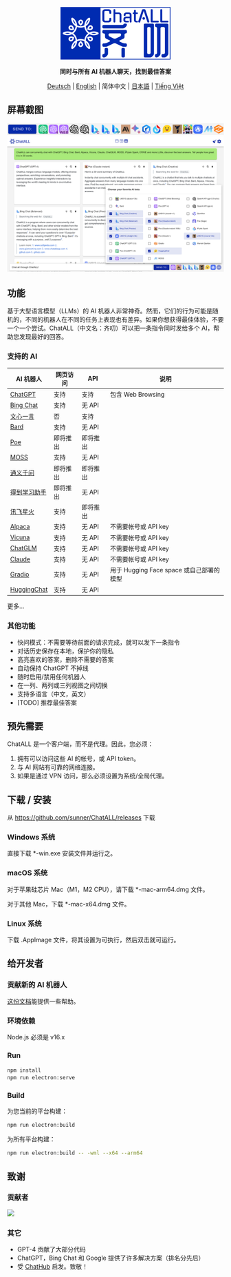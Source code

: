 <div align="center">
   <img src="src/assets/logo-cover.png" width=256></img>
   <p><strong>同时与所有 AI 机器人聊天，找到最佳答案</strong></p>

[Deutsch](README_DE-DE.md) | [English](README.md) | 简体中文 | [日本語](README_JA-JP.md) | [Tiếng Việt](README_VI-VN.md)

</div>

## 屏幕截图

![Screenshot](screenshots/screenshot-2.png?raw=true)
![Screenshot](screenshots/screenshot-1.png?raw=true)

## 功能

基于大型语言模型（LLMs）的 AI 机器人非常神奇。然而，它们的行为可能是随机的，不同的机器人在不同的任务上表现也有差异。如果你想获得最佳体验，不要一个一个尝试。ChatALL（中文名：齐叨）可以把一条指令同时发给多个 AI，帮助您发现最好的回答。

### 支持的 AI

| AI 机器人                                                    | 网页访问 | API      | 说明                                     |
| ------------------------------------------------------------ | -------- | -------- | ---------------------------------------- |
| [ChatGPT](https://chat.openai.com)                           | 支持     | 支持     | 包含 Web Browsing                        |
| [Bing Chat](https://www.bing.com/new)                        | 支持     | 无 API   |                                          |
| [文心一言](https://yiyan.baidu.com/)                         | 否       | 支持     |                                          |
| [Bard](https://bard.google.com/)                             | 支持     | 无 API   |                                          |
| [Poe](https://poe.com/)                                      | 即将推出 | 即将推出 |                                          |
| [MOSS](https://moss.fastnlp.top/)                            | 支持     | 无 API   |                                          |
| [通义千问](http://tongyi.aliyun.com/)                        | 即将推出 | 即将推出 |                                          |
| [得到学习助手](https://ai.dedao.cn/)                         | 即将推出 | 无 API   |                                          |
| [讯飞星火](http://xinghuo.xfyun.cn/)                         | 支持     | 即将推出 |                                          |
| [Alpaca](https://crfm.stanford.edu/2023/03/13/alpaca.html)   | 支持     | 无 API   | 不需要帐号或 API key                     |
| [Vicuna](https://lmsys.org/blog/2023-03-30-vicuna/)          | 支持     | 无 API   | 不需要帐号或 API key                     |
| [ChatGLM](https://chatglm.cn/blog)                           | 支持     | 无 API   | 不需要帐号或 API key                     |
| [Claude](https://www.anthropic.com/index/introducing-claude) | 支持     | 无 API   | 不需要帐号或 API key                     |
| [Gradio](httpps://gradio.app/)                               | 支持     | 无 API   | 用于 Hugging Face space 或自己部署的模型 |
| [HuggingChat](https://huggingface.co/chat/)                  | 支持     | 无 API   |

更多...

### 其他功能

- 快问模式：不需要等待前面的请求完成，就可以发下一条指令
- 对话历史保存在本地，保护你的隐私
- 高亮喜欢的答案，删除不需要的答案
- 自动保持 ChatGPT 不掉线
- 随时启用/禁用任何机器人
- 在一列、两列或三列视图之间切换
- 支持多语言（中文，英文）
- [TODO] 推荐最佳答案

## 预先需要

ChatALL 是一个客户端，而不是代理。因此，您必须：

1. 拥有可以访问这些 AI 的帐号，或 API token。
2. 与 AI 网站有可靠的网络连接。
3. 如果是通过 VPN 访问，那么必须设置为系统/全局代理。

## 下载 / 安装

从 https://github.com/sunner/ChatALL/releases 下载

### Windows 系统

直接下载 \*-win.exe 安装文件并运行之。

### macOS 系统

对于苹果硅芯片 Mac（M1，M2 CPU），请下载 \*-mac-arm64.dmg 文件。

对于其他 Mac，下载 \*-mac-x64.dmg 文件。

### Linux 系统

下载 .AppImage 文件，将其设置为可执行，然后双击就可运行。

## 给开发者

### 贡献新的 AI 机器人

[这份文档](https://github.com/sunner/ChatALL/wiki/%E5%A6%82%E4%BD%95%E6%B7%BB%E5%8A%A0%E4%B8%80%E4%B8%AA%E6%96%B0%E7%9A%84-AI-%E5%AF%B9%E8%AF%9D%E6%9C%BA%E5%99%A8%E4%BA%BA)能提供一些帮助。

### 环境依赖

Node.js 必须是 v16.x

### Run

```bash
npm install
npm run electron:serve
```

### Build

为您当前的平台构建：

```bash
npm run electron:build
```

为所有平台构建：

```bash
npm run electron:build -- -wml --x64 --arm64
```

## 致谢

### 贡献者

<a href="https://github.com/sunner/ChatALL/graphs/contributors">
  <img src="https://contrib.rocks/image?repo=sunner/ChatALL" />
</a>

### 其它

- GPT-4 贡献了大部分代码
- ChatGPT，Bing Chat 和 Google 提供了许多解决方案（排名分先后）
- 受 [ChatHub](https://github.com/chathub-dev/chathub) 启发。致敬！
